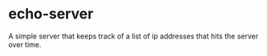 # echo-server

A simple server that keeps track of a list of ip addresses that hits the server over time.